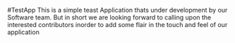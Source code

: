 #TestApp
This is a simple teast Application thats under development by our Software team.
But in short we are looking forward to calling upon the interested contributors inorder to add some flair in the touch and feel of our application